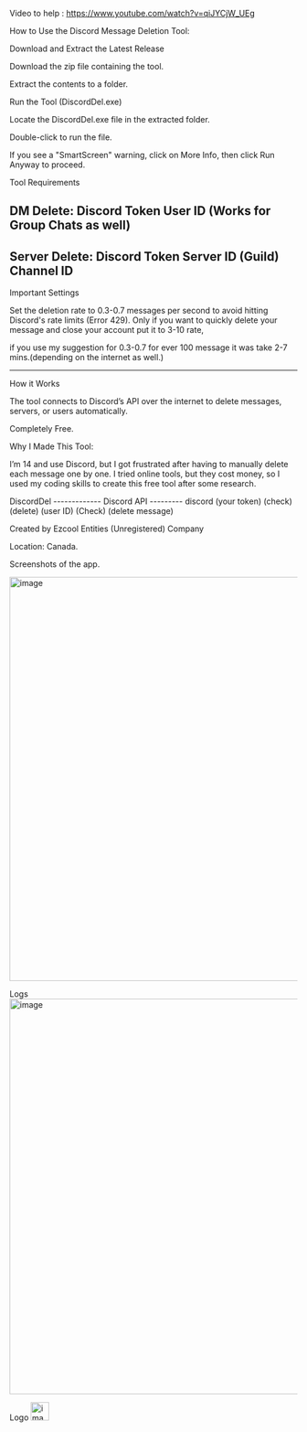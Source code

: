 Video to help : https://www.youtube.com/watch?v=qiJYCjW_UEg

How to Use the Discord Message Deletion Tool:

Download and Extract the Latest Release

Download the zip file containing the tool.

Extract the contents to a folder.

Run the Tool (DiscordDel.exe)

Locate the DiscordDel.exe file in the extracted folder.

Double-click to run the file.

If you see a "SmartScreen" warning, click on More Info, then click Run Anyway to proceed.

Tool Requirements

DM Delete:
Discord Token
User ID (Works for Group Chats as well)
------------------------------------------
Server Delete:
Discord Token
Server ID (Guild)
Channel ID
--------------------------
Important Settings

Set the deletion rate to 0.3-0.7 messages per second to avoid hitting Discord's rate limits (Error 429).
Only if you want to quickly delete your message and close your account put it to 3-10 rate,

if you use my suggestion for 0.3-0.7 for ever 100 message it was take 2-7 mins.(depending on the internet as well.)

---------------------------------------------------------------------------------------------------
How it Works

The tool connects to Discord’s API over the internet to delete messages, servers, or users automatically.

Completely Free.

Why I Made This Tool:

I’m 14 and use Discord, but I got frustrated after having to manually delete each message one by one.
I tried online tools, but they cost money, so I used my coding skills to create this free tool after some research.


DiscordDel      ------------- Discord API  --------- discord 
(your token)                   (check)                (delete)
(user ID)                      (Check)                 (delete message)


Created by Ezcool Entities (Unregistered) Company

Location: Canada.

Screenshots of the app.

<img width="1255" height="707" alt="image" src="https://github.com/user-attachments/assets/30c4647e-544f-430f-9ad5-3c3f2c2ae867" />

Logs
<img width="1232" height="692" alt="image" src="https://github.com/user-attachments/assets/d2ba0be6-f194-43ca-846e-cd6391f246de" />

Logo
<img width="32" height="32" alt="image" src="https://github.com/user-attachments/assets/e955fe05-253d-428f-8cd8-c5f029470b36" />
